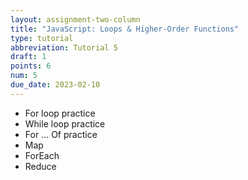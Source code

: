 ```yaml
---
layout: assignment-two-column
title: "JavaScript: Loops & Higher-Order Functions"
type: tutorial
abbreviation: Tutorial 5
draft: 1
points: 6
num: 5
due_date: 2023-02-10
---
```



* For loop practice
* While loop practice
* For ... Of practice
* Map
* ForEach
* Reduce
